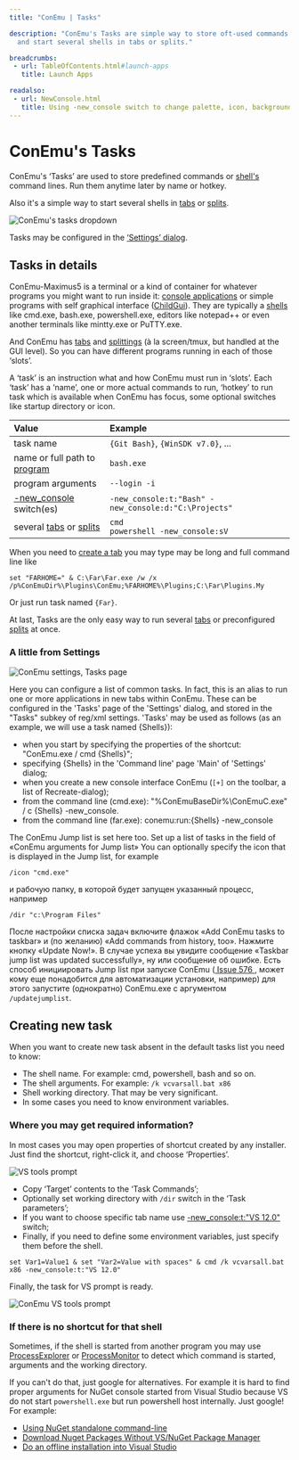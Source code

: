 ```yaml
---
title: "ConEmu | Tasks"

description: "ConEmu's Tasks are simple way to store oft-used commands
  and start several shells in tabs or splits."

breadcrumbs:
 - url: TableOfContents.html#launch-apps
   title: Launch Apps

readalso:
 - url: NewConsole.html
   title: Using -new_console switch to change palette, icon, background image, etc.
---
```


# ConEmu's Tasks

ConEmu's ‘Tasks’ are used to store predefined commands
or [shell's](TerminalVsShell.html) command lines.
Run them anytime later by name or hotkey.

Also it's a simple way to start several shells
in [tabs](TabBar.html) or [splits](SplitScreen.html).

![ConEmu's tasks dropdown](/img/ConEmuStartTask.png "Start task dropdown menu")

Tasks may be configured in the [‘Settings’ dialog](SettingsTasks.html).


<h2 id="about-tasks"> Tasks in details </h2>

ConEmu-Maximus5 is a terminal or a kind of container
for whatever programs you might want to run inside it:
[console applications](ConsoleApplication.html)
or simple programs with self graphical interface
([ChildGui](ChildGui.html)).
They are typically a [shells](TerminalVsShell.html)
like cmd.exe, bash.exe, powershell.exe,
editors like notepad++ or even another terminals
like mintty.exe or PuTTY.exe.

And ConEmu has [tabs](TabBar.html) and [splittings](SplitScreen.html)
(à la screen/tmux, but handled at the GUI level).
So you can have different programs running in each of those ‘slots’.

A ‘task’ is an instruction what and how ConEmu must run in ‘slots’.
Each ‘task’ has a ‘name’, one or more actual commands to run,
‘hotkey’ to run task which is available when ConEmu has focus,
some optional switches like startup directory or icon.

| Value    | Example |
|:---------|:--------|
| task name | `{Git Bash}`, `{WinSDK v7.0}`, ... |
| name or full path to [program](https://wikipedia.org/wiki/Executable) | `bash.exe` |
| program arguments | `--login -i` |
| [-new_console](NewConsole.html) switch(es) | `-new_console:t:"Bash" -new_console:d:"C:\Projects"` |
| several [tabs](TabBar.html) or [splits](SplitScreen.html) | `cmd` <br/> `powershell -new_console:sV` |

When you need to [create a tab](LaunchNewTab.html)
you may type may be long and full command line like

```
set "FARHOME=" & C:\Far\Far.exe /w /x /p%ConEmuDir%\Plugins\ConEmu;%FARHOME%\Plugins;C:\Far\Plugins.My
```

Or just run task named `{Far}`.

At last, Tasks are the only easy way to run several [tabs](TabBar.html)
or preconfigured [splits](SplitScreen.html) at once.



<h3 id="from-settings"> A little from Settings </h3>

![ConEmu settings, Tasks page](/img/Settings-Tasks.png "ConEmu settings, Tasks page")

Here you can configure a list of common tasks.
In fact, this is an alias to run one or more applications in new tabs within ConEmu.
These can be configured in the 'Tasks' page of the 'Settings' dialog,
and stored in the "Tasks" subkey of reg/xml settings.
'Tasks' may be used as follows (as an example, we will use a task named {Shells}):

* when you start by specifying the properties of the shortcut: "ConEmu.exe / cmd {Shells}";
* specifying {Shells} in the 'Command line' page 'Main' of 'Settings' dialog;
* when you create a new console interface ConEmu (<code class="plus">[+]</code> on the toolbar, a list of Recreate-dialog);
* from the command line (cmd.exe): "%ConEmuBaseDir%\ConEmuC.exe" / c {Shells} -new_console.
* from the command line (far.exe): conemu:run:{Shells} -new_console

The ConEmu Jump list is set here too.
Set up a list of tasks in the field of «ConEmu arguments for Jump list»
You can optionally specify the icon that is displayed in the Jump list, for example

~~~
/icon "cmd.exe"
~~~

и рабочую папку, в которой будет запущен указанный процесс, например

~~~
/dir "c:\Program Files"
~~~

После настройки списка задач включите флажок «Add ConEmu tasks to taskbar» и (по желанию)
«Add commands from history, too». Нажмите кнопку «Update Now!».
В случае успеха вы увидите сообщение «Taskbar jump list was updated successfully», ну или сообщение об ошибке.
Есть способ инициировать Jump list при запуске ConEmu (<a title="Jump Lists/Task window problem" href="http://code.google.com/p/conemu-maximus5/issues/detail?id=576"> Issue 576 </a>,
может кому еще понадобится для автоматизации установки, например) для этого запустите (однократно) ConEmu.exe с аргументом `/updatejumplist`.



<h2 id="create-new-task"> Creating new task </h2>

When you want to create new task absent in the default tasks list you need to know:

* The shell name. For example: cmd, powershell, bash and so on.
* The shell arguments. For example: `/k vcvarsall.bat x86`
* Shell working directory. That may be very significant.
* In some cases you need to know environment variables.


<h3 id="find-required-information"> Where you may get required information? </h3>

In most cases you may open properties of shortcut created by any installer.
Just find the shortcut, right-click it, and choose ‘Properties’.

![VS tools prompt](/img/ConEmuVsTask1.png "Searching for VS tools prompt command")

* Copy ‘Target’ contents to the ‘Task Commands’;
* Optionally set working directory with <code>/dir</code> switch in the ‘Task parameters’;
* If you want to choose specific tab name use [-new_console:t:"VS 12.0"](NewConsole.html) switch;
* Finally, if you need to define some environment variables, just specify them before the shell.

~~~
set Var1=Value1 & set "Var2=Value with spaces" & cmd /k vcvarsall.bat x86 -new_console:t:"VS 12.0"
~~~

Finally, the task for VS prompt is ready.

![ConEmu VS tools prompt](/img/ConEmuVsTask2.png "ConEmu task for VS tools prompt")


<h3 id="if-no-shell-shortcut"> If there is no shortcut for that shell </h3>

Sometimes, if the shell is started from another program you may use
[ProcessExplorer](ProcessExplorer.html) or [ProcessMonitor](ProcessMonitor.html)
to detect which command is started, arguments and the working directory.

If you can't do that, just google for alternatives.
For example it is hard to find proper arguments for NuGet console
started from Visual Studio because VS do not start `powershell.exe`
but run powershell host internally. Just google! For example:

* [Using NuGet standalone command-line](http://headsigned.com/article/using-nuget-standalone-command-line)
* [Download Nuget Packages Without VS/NuGet Package Manager](http://stackoverflow.com/a/13581202/1405560)
* [Do an offline installation into Visual Studio](http://stackoverflow.com/a/15000559/1405560)

